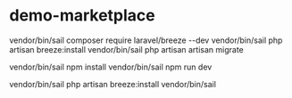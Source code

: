 # demo-marketplace

vendor/bin/sail composer require laravel/breeze --dev
vendor/bin/sail php artisan breeze:install
vendor/bin/sail php artisan artisan migrate

vendor/bin/sail npm install
vendor/bin/sail npm run dev

vendor/bin/sail php artisan breeze:install
vendor/bin/sail 
